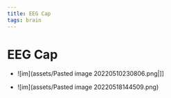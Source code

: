```yaml
---
title: EEG Cap
tags: brain
---
```


# EEG Cap
- ![im](assets/Pasted image 20220510230806.png|]]

- ![im](assets/Pasted image 20220518144509.png)








